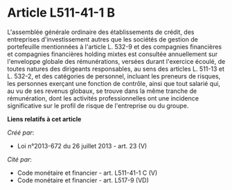 # Article L511-41-1 B

L'assemblée générale ordinaire des établissements de crédit, des entreprises d'investissement autres que les sociétés de
gestion de portefeuille mentionnées à l'article L. 532-9 et des compagnies financières et compagnies financières holding
mixtes est consultée annuellement sur l'enveloppe globale des rémunérations, versées durant l'exercice écoulé, de toutes
natures des dirigeants responsables, au sens des articles L. 511-13 et L. 532-2, et des catégories de personnel, incluant les
preneurs de risques, les personnes exerçant une fonction de contrôle, ainsi que tout salarié qui, au vu de ses revenus
globaux, se trouve dans la même tranche de rémunération, dont les activités professionnelles ont une incidence significative
sur le profil de risque de l'entreprise ou du groupe.

**Liens relatifs à cet article**

_Créé par_:

  - Loi n°2013-672 du 26 juillet 2013 - art. 23 (V)

_Cité par_:

  - Code monétaire et financier - art. L511-41-1 C (V)
  - Code monétaire et financier - art. L517-9 (VD)
